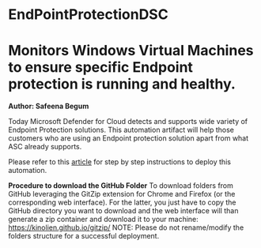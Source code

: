 # EndPointProtectionDSC
# Monitors Windows Virtual Machines to ensure specific Endpoint protection is running and healthy.
**Author: Safeena Begum**

Today Microsoft Defender for Cloud detects and supports wide variety of Endpoint Protection solutions. This automation artifact will help those customers who are using an Endpoint protection solution apart from what ASC already supports.  

Please refer to this [article](https://techcommunity.microsoft.com/t5/azure-security-center/customizing-endpoint-protection-recommendation-in-azure-security/ba-p/1733217) for step by step instructions to deploy this automation.

**Procedure to download the GitHub Folder**
To download folders from GitHub leveraging the GitZip extension for Chrome and Firefox (or the corresponding web interface). For the latter, you just have to copy the GitHub directory you want to download and the web interface will than generate a zip container and download it to your machine: https://kinolien.github.io/gitzip/
NOTE: Please do not rename/modify the folders structure for a successful deployment.
